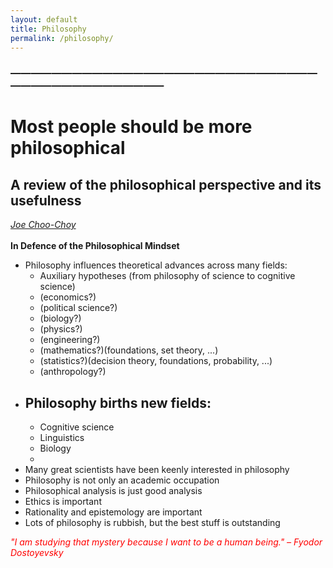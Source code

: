 ```yaml
---
layout: default
title: Philosophy
permalink: /philosophy/
---
```

<!-- <h1 class="mt-5" itemprop="name headline">{{ page.title | escape }}</h1> -->
<!-- <a href="#test_linked_text">Test link.</a> -->

### —————————————————————————————————————————————
# Most people should be more philosophical 
## A review of the philosophical perspective and its usefulness
<i><a href="https://jchooch.github.io/"> Joe Choo-Choy </a></i>
<br>
<br>
<b>In Defence of the Philosophical Mindset</b>
* Philosophy influences theoretical advances across many fields:
	- Auxiliary hypotheses (from philosophy of science to cognitive science)
	- (economics?)
	- (political science?)
	- (biology?)
	- (physics?)
	- (engineering?)
	- (mathematics?)(foundations, set theory, ...)
	- (statistics?)(decision theory, foundations, probability, ...)
	- (anthropology?)
* Philosophy births new fields:
	- 
	- Cognitive science
	- Linguistics
	- Biology
	- 
* Many great scientists have been keenly interested in philosophy
* Philosophy is not only an academic occupation
* Philosophical analysis is just good analysis
* Ethics is important
* Rationality and epistemology are important
* Lots of philosophy is rubbish, but the best stuff is outstanding

<p size="-2" style="color:red"><i>"I am studying that mystery because I want to be a human being." – Fyodor Dostoyevsky</i></p>


